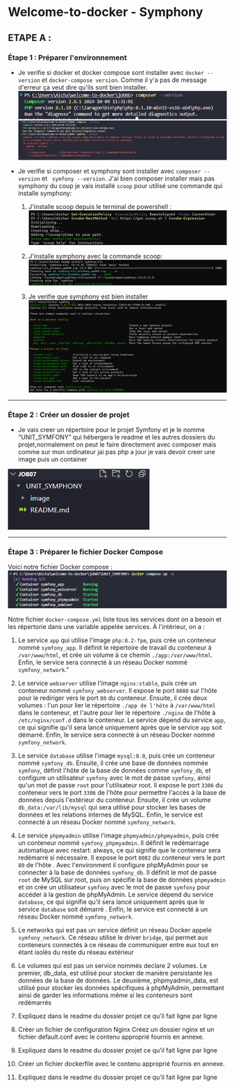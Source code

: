 # Welcome-to-docker - Symphony  

## ETAPE A :

### Étape 1 : Préparer l'environnement

- Je verifie si docker et docker compose sont installer avec `docker --version` et `docker-compose version`. Comme il y'a pas de message d'erreur ça veut dire qu'ils sont bien installer.
![resultat](image/2.png)
![resultat](image/3.png)

- Je verifie si composer et symphony sont installer avec `composer --version` et ` symfony --version`. J'ai bien composer installer mais pas symphony du coup je vais installé `scoop` pour utilisé une commande qui installe symphony:

    1. J'installe scoop depuis le terminal de powershell :
    ![resultat](image/4.png)

    2. J'installe symphony avec la commande scoop: 
    ![resultat](image/5.png)

    3. Je verifie que symphony est bien installer
    ![resultat](image/6.png)

---

### Étape 2 : Créer un dossier de projet

- Je vais creer un répertoire pour le projet Symfony et je le nomme
“UNIT_SYMFONY” qui hébergera le readme et les autres dossiers du projet,normalement on peut le faire directement avec composer mais comme sur mon ordinateur jai pas php a jour je vais devoir creer une image puis un container
 
![resultat](image/7.png)

---

### Étape 3 : Préparer le fichier Docker Compose

Voici notre fichier Docker compose :
![resultat](image/8.png)


Notre fichier `docker-compose.yml` liste tous les services dont on a besoin et les répertorie dans une variable appelée services. À l'intérieur, on a :

1. Le service `app` qui utilise l'image `php:8.2-fpm`, puis crée un conteneur nommé `symfony_app`. Il définit le répertoire de travail du conteneur à `/var/www/html`, et crée un volume à ce chemin `./app:/var/www/html`. Enfin, le service sera connecté à un réseau Docker nommé `symfony_network`."

2. Le service `webserver` utilise l'image `nginx:stable`, puis crée un conteneur nommé `symfony_webserver`. Il expose le port `8080` sur l'hôte pour le rediriger vers le port `80` du conteneur. Ensuite, il crée deux volumes : l'un pour lier le répertoire `./app de l'hôte` à `/var/www/html` dans le conteneur, et l'autre pour lier le répertoire `./nginx` de l'hôte à `/etc/nginx/conf.d` dans le conteneur. Le service dépend du service `app`, ce qui signifie qu'il sera lancé uniquement après que le service `app` soit démarré. Enfin, le service sera connecté à un réseau Docker nommé `symfony_network`.

3. Le service `database` utilise l'image `mysql:8.0`, puis crée un conteneur nommé `symfony_db`. Ensuite, il crée une base de données nommée `symfony`, définit l'hôte de la base de données comme `symfony_db`, et configure un utilisateur `symfony` avec le mot de passe `symfony`, ainsi qu'un mot de passe `root` pour l'utilisateur root. Il expose le port `3306` du conteneur vers le port `3306` de l'hôte pour permettre l'accès à la base de données depuis l'extérieur du conteneur. Ensuite, il crée un volume `db_data:/var/lib/mysql` qui sera utilisé pour stocker les bases de données et les relations internes de MySQL. Enfin, le service est connecté à un réseau Docker nommé `symfony_network`.

4. Le service `phpmyadmin` utilise l'image `phpmyadmin/phpmyadmin`, puis crée un conteneur nommé `symfony_phpmyadmin`. Il définit le redémarrage automatique avec restart: always, ce qui signifie que le conteneur sera redémarré si nécessaire. Il expose le port `8082` du conteneur vers le port `80` de l'hôte . Avec l'environment  il configure phpMyAdmin pour se connecter à la base de données `symfony_db`. Il définit le mot de passe `root` de MySQL sur root, puis on spécifie la base de données `phpmyadmin` et on crée un utilisateur `symfony` avec le mot de passe `symfony` pour accéder à la gestion de phpMyAdmin. Le service dépend du service `database`, ce qui signifie qu'il sera lancé uniquement après que le service `database` soit démarré . Enfin, le service est connecté à un réseau Docker nommé `symfony_network`.

5. Le networks qui est pas un service définit un réseau Docker appelé `symfony_network`. Ce réseau utilise le driver `bridge`, qui permet aux conteneurs connectés à ce réseau de communiquer entre eux tout en étant isolés du reste du réseau extérieur

6. Le volumes qui est pas un service nommés declare 2 volumes. Le premier, db_data, est utilisé pour stocker de manière persistante les données de la base de données. Le deuxième, phpmyadmin_data, est utilisé pour stocker les données spécifiques à phpMyAdmin, permettant ainsi de garder les informations même si les conteneurs sont redémarrés

2. Expliquez dans le readme du dossier projet ce qu’il fait ligne par ligne
2. Créer un fichier de configuration Nginx
Créez un dossier nginx et un fichier default.conf avec le contenu
approprié fournis en annexe.
3. Expliquez dans le readme du dossier projet ce qu’il fait ligne par ligne
4. Créer un fichier dockerfile avec le contenu approprié fournis en
annexe.
5. Expliquez dans le readme du dossier projet ce qu’il fait ligne par ligne